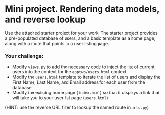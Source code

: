 # Mini project. Rendering data models, and reverse lookup

Use the attached starter project for your work. The starter project provides a pre-populated database of users, and a basic template as a home page, along with a route that points to a user listing page.

### Your challenge:

- Modify ```views.py``` to add the necessary code to inject the list of current users into the context for the ```apptwo/users.html``` context
- Modify the ```users.html``` template to iterate the list of users and display the First Name, Last Name, and Email address for each user from the database
- Modify the existing home page (```index.html```) so that it displays a link that will take you to your user list page (```users.html```)

(HINT: use the reverse URL filter to lookup the named route in ```urls.py```)

